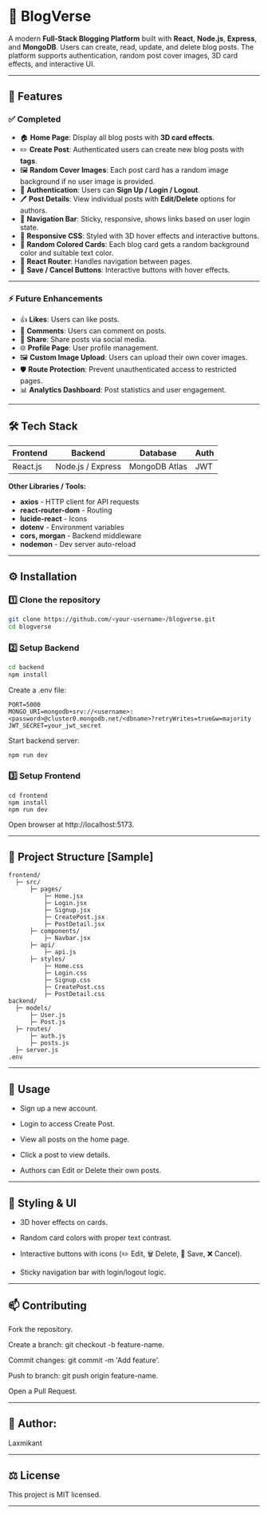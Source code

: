 # 📝 BlogVerse

   A modern **Full-Stack Blogging Platform** built with **React**, **Node.js**, **Express**, and **MongoDB**. Users can create, read, update, and delete blog posts. The platform supports authentication, random post cover images, 3D card effects, and interactive UI.

---

## 🚀 Features

### ✅ Completed

- 🏠 **Home Page**: Display all blog posts with **3D card effects**.
- ✏️ **Create Post**: Authenticated users can create new blog posts with **tags**.
- 🖼️ **Random Cover Images**: Each post card has a random image background if no user image is provided.
- 🔑 **Authentication**: Users can **Sign Up / Login / Logout**.
- 🖊️ **Post Details**: View individual posts with **Edit/Delete** options for authors.
- 📌 **Navigation Bar**: Sticky, responsive, shows links based on user login state.
- 🎨 **Responsive CSS**: Styled with 3D hover effects and interactive buttons.
- 🔀 **Random Colored Cards**: Each blog card gets a random background color and suitable text color.
- 🔗 **React Router**: Handles navigation between pages.
- 💾 **Save / Cancel Buttons**: Interactive buttons with hover effects.

---

### ⚡ Future Enhancements

- 👍 **Likes**: Users can like posts.
- 💬 **Comments**: Users can comment on posts.
- 🔄 **Share**: Share posts via social media.
- 🌐 **Profile Page**: User profile management.
- 🖼️ **Custom Image Upload**: Users can upload their own cover images.
- 🛡️ **Route Protection**: Prevent unauthenticated access to restricted pages.
- 📊 **Analytics Dashboard**: Post statistics and user engagement.

---

## 🛠️ Tech Stack

| Frontend | Backend | Database | Auth |
|----------|---------|---------|------|
| React.js | Node.js / Express | MongoDB Atlas | JWT |

**Other Libraries / Tools:**

- **axios** - HTTP client for API requests
- **react-router-dom** - Routing
- **lucide-react** - Icons
- **dotenv** - Environment variables
- **cors, morgan** - Backend middleware
- **nodemon** - Dev server auto-reload

---

## ⚙️ Installation

### 1️⃣ Clone the repository

```bash
git clone https://github.com/<your-username>/blogverse.git
cd blogverse
```
### 2️⃣ Setup Backend
```bash
cd backend
npm install
```
Create a .env file:
```
PORT=5000
MONGO_URI=mongodb+srv://<username>:<password>@cluster0.mongodb.net/<dbname>?retryWrites=true&w=majority
JWT_SECRET=your_jwt_secret
```
Start backend server:
```
npm run dev
```

### 3️⃣ Setup Frontend
```
cd frontend
npm install
npm run dev
```
Open browser at http://localhost:5173.

---
## 📂 Project Structure [Sample]
```
frontend/
  ├─ src/
      ├─ pages/
          ├─ Home.jsx
          ├─ Login.jsx
          ├─ Signup.jsx
          ├─ CreatePost.jsx
          ├─ PostDetail.jsx
      ├─ components/
          ├─ Navbar.jsx
      ├─ api/
          ├─ api.js
      ├─ styles/
          ├─ Home.css
          ├─ Login.css
          ├─ Signup.css
          ├─ CreatePost.css
          ├─ PostDetail.css
backend/
  ├─ models/
      ├─ User.js
      ├─ Post.js
  ├─ routes/
      ├─ auth.js
      ├─ posts.js
  ├─ server.js
.env
```
---
## 📌 Usage

- Sign up a new account.

- Login to access Create Post.

- View all posts on the home page.

- Click a post to view details.

- Authors can Edit or Delete their own posts.
---

## 🎨 Styling & UI

- 3D hover effects on cards.

- Random card colors with proper text contrast.

- Interactive buttons with icons (✏️ Edit, 🗑️ Delete, 💾 Save, ❌ Cancel).

- Sticky navigation bar with login/logout logic.
---

## 📫 Contributing

Fork the repository.

Create a branch: git checkout -b feature-name.

Commit changes: git commit -m 'Add feature'.

Push to branch: git push origin feature-name.

Open a Pull Request.

---
## 👤 Author:

Laxmikant

---
## ⚖️ License

This project is MIT licensed.

---
